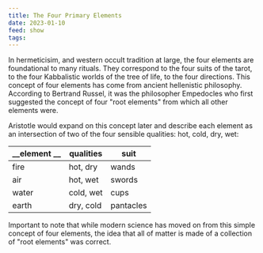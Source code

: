 ```yaml
---
title: The Four Primary Elements
date: 2023-01-10
feed: show
tags:
---
```


In hermeticisim, and western occult tradition at large, the four elements are foundational to many rituals. They correspond to the four suits of the tarot, to the four Kabbalistic worlds of the tree of life, to the four directions. This concept of four elements has come from ancient hellenistic philosophy. According to Bertrand Russel, it was the philosopher Empedocles who first suggested the concept of four "root elements" from which all other elements were.

Aristotle would expand on this concept later and describe each element as an intersection of two of the four sensible qualities: hot, cold, dry, wet:

| __element __ | __qualities__ | __suit__ |
|----------|----------|----|
| fire | hot, dry | wands|
|air | hot, wet | swords
|water | cold, wet | cups 
| earth | dry, cold | pantacles|

Important to note that while modern science has moved on from this simple concept of four elements, the idea that all of matter is made of a collection of "root elements" was correct.